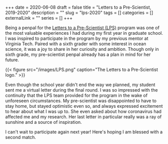 +++ 
date = 2020-06-08
draft = false
title = "Letters to a Pre-Scientist, 2019-2020"
description = ""
slug = "lps-2020" 
tags = []
categories = []
externalLink = ""
series = []
+++

Being a penpal for the [Letters to a Pre-Scientist (LPS)](https://www.prescientist.org/) program was one of the most valuable experiences I had during my first year in graduate school. I was inspired to participate in the program by my previous mentor at Virginia Tech. Paired with a sixth grader with some interest in ocean science, it was a joy to share in her curiosity and ambition. Though only in sixth grade, my pre-scientist penpal already has a plan in mind for her future. 

{{< figure src="/images/LPS.png" caption="The Letters to a Pre-Scientist logo." >}}

Even though the school year didn't end the way we planned, my student sent me a virtual letter during the final round. I was so impressed with the continuity that the LPS team provided for the program in the wake of unforeseen circumstances. My pre-scientist was disappointed to have to stay home, but stayed optimistic even so, and always expressed excitement to hear about what I was up to. She even asked about how coronavirus had affected me and my research. Her last letter in particular really was a ray of sunshine and a source of inspiration.

I can't wait to participate again next year! Here's hoping I am blessed with a second match. 